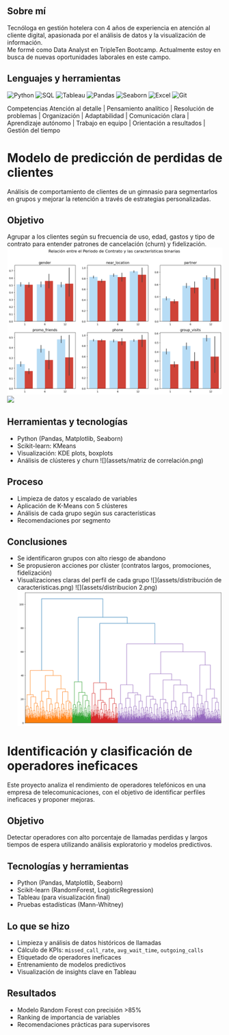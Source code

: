 ## Sobre mí

Tecnóloga en gestión hotelera con 4 años de experiencia en atención al cliente digital, apasionada por el análisis de datos y la visualización de información.  
Me formé como Data Analyst en TripleTen Bootcamp. Actualmente estoy en busca de nuevas oportunidades laborales en este campo.

## Lenguajes y herramientas

![Python](https://img.shields.io/badge/-Python-3776AB?style=flat&logo=python&logoColor=white)
![SQL](https://img.shields.io/badge/-SQL-4479A1?style=flat&logo=postgresql&logoColor=white)
![Tableau](https://img.shields.io/badge/-Tableau-E97627?style=flat&logo=tableau&logoColor=white)
![Pandas](https://img.shields.io/badge/-Pandas-150458?style=flat&logo=pandas)
![Seaborn](https://img.shields.io/badge/-Seaborn-4C4C4C?style=flat)
![Excel](https://img.shields.io/badge/-Excel-217346?style=flat&logo=microsoft-excel&logoColor=white)
![Git](https://img.shields.io/badge/-Git-F05032?style=flat&logo=git&logoColor=white)

Competencias
Atención al detalle | Pensamiento analítico | Resolución de problemas | Organización | Adaptabilidad | Comunicación clara | Aprendizaje autónomo | Trabajo en equipo | Orientación a resultados | Gestión del tiempo

# Modelo de predicción de perdidas de clientes

Análisis de comportamiento de clientes de un gimnasio para segmentarlos en grupos y mejorar la retención a través de estrategias personalizadas.

## Objetivo
Agrupar a los clientes según su frecuencia de uso, edad, gastos y tipo de contrato para entender patrones de cancelación (churn) y fidelización.
![](assets/Histogramas.png) ![](assets/variables_continuas.png) 
## Herramientas y tecnologías
- Python (Pandas, Matplotlib, Seaborn)
- Scikit-learn: KMeans
- Visualización: KDE plots, boxplots
- Análisis de clústeres y churn
![](assets/matriz de correlación.png)

## Proceso
- Limpieza de datos y escalado de variables
- Aplicación de K-Means con 5 clústeres
- Análisis de cada grupo según sus características
- Recomendaciones por segmento

## Conclusiones
- Se identificaron grupos con alto riesgo de abandono
- Se propusieron acciones por clúster (contratos largos, promociones, fidelización)
- Visualizaciones claras del perfil de cada grupo
![](assets/distribución de caracteristicas.png) ![](assets/distribucion 2.png) ![](assets/clusteres.png)  


# Identificación y clasificación de operadores ineficaces

Este proyecto analiza el rendimiento de operadores telefónicos en una empresa de telecomunicaciones, con el objetivo de identificar perfiles ineficaces y proponer mejoras.

## Objetivo
Detectar operadores con alto porcentaje de llamadas perdidas y largos tiempos de espera utilizando análisis exploratorio y modelos predictivos.

## Tecnologías y herramientas
- Python (Pandas, Matplotlib, Seaborn)
- Scikit-learn (RandomForest, LogisticRegression)
- Tableau (para visualización final)
- Pruebas estadísticas (Mann-Whitney)

## Lo que se hizo
- Limpieza y análisis de datos históricos de llamadas
- Cálculo de KPIs: `missed_call_rate`, `avg_wait_time`, `outgoing_calls`
- Etiquetado de operadores ineficaces
- Entrenamiento de modelos predictivos
- Visualización de insights clave en Tableau

## Resultados
- Modelo Random Forest con precisión >85%
- Ranking de importancia de variables
- Recomendaciones prácticas para supervisores


